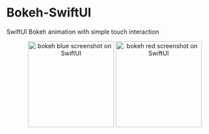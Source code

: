 # Bokeh-SwiftUI
SwiftUI Bokeh animation with simple touch interaction

<p align="center">
  <img src="https://user-images.githubusercontent.com/24886388/169198988-3a749cf1-f203-40dd-8661-d647d1d38061.png" width="200" title="bokeh blue screenshot on SwiftUI">
  <img src="https://user-images.githubusercontent.com/24886388/169198997-bdd0ff1d-f1ca-4cfd-948c-36e238981e7e.png" width="200" title="bokeh red screenshot on SwiftUI">
</p>
